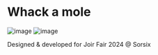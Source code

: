 # Whack a mole
![image](https://github.com/VlahovskiAndrej/whack-a-mole/assets/95543841/6541c7fc-f457-4c71-bc7e-b4f584ac8104)
![image](https://github.com/VlahovskiAndrej/whack-a-mole/assets/95543841/c588d180-7060-4669-b3db-4c0c3d8c76e3)

Designed & developed for Joir Fair 2024 @ Sorsix
